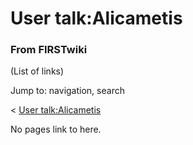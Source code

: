 

# User talk:Alicametis

### From FIRSTwiki

(List of links)

Jump to: navigation, search

&lt; [User talk:Alicametis](/index.php?title=User_talk:Alicametis&redirect=no
"User talk:Alicametis" )  

No pages link to here.

